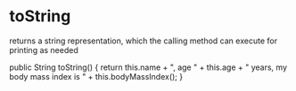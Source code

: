 # toString

returns a string representation, which the calling method can execute for printing as needed

public String toString() {
    return this.name + ", age " + this.age + " years, my body mass index is " + this.bodyMassIndex();
}

